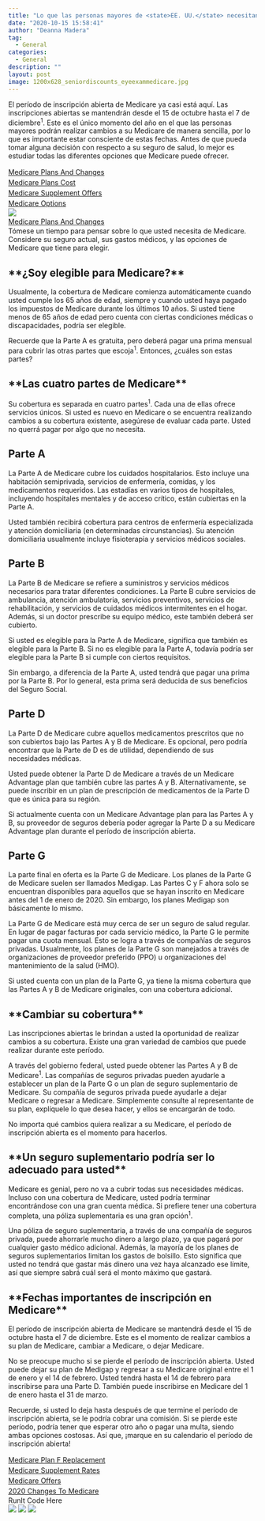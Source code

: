 ```yaml
---
title: "Lo que las personas mayores de <state>EE. UU.</state> necesitan saber sobre Medicare"
date: "2020-10-15 15:58:41"
author: "Deanna Madera"
tag:
  - General
categories:
  - General
description: ""
layout: post
image: 1200x628_seniordiscounts_eyeexammedicare.jpg
---
```


El período de inscripción abierta de Medicare ya casi está aquí. Las inscripciones abiertas se mantendrán desde el 15 de octubre hasta el 7 de diciembre<sup>1</sup>. Este es el único momento del año en el que las personas mayores podrán realizar cambios a su Medicare de manera sencilla, por lo que es importante estar consciente de estas fechas. Antes de que pueda tomar alguna decisión con respecto a su seguro de salud, lo mejor es estudiar todas las diferentes opciones que Medicare puede ofrecer.

<div class="cta-btn-wrap" data-mobile-sponsoredads="no">

[<div style="flex: 1;margin-right:18px;line-height:21px;">Medicare Plans And Changes</div>](#)[<div style="flex: 1;margin-right:18px;line-height:21px;">Medicare Plans Cost</div>](#)[<div style="flex: 1;margin-right:18px;line-height:21px;">Medicare Supplement Offers</div>](#)[<div style="flex: 1;margin-right:18px;line-height:21px;">Medicare Options</div>](#)</div>![](/posts/1200x628_seniordiscounts_eyeexammedicare-1024x536.jpg)<div class="mobile-cta-wrap"><div class="cta-btn-wrap" data-mobile-sponsoredads="yes">[<div style="flex: 1;margin-right:18px;line-height:21px;"><state></state> Medicare Plans And Changes</div>](#)</div>Tómese un tiempo para pensar sobre lo que usted necesita de Medicare. Considere su seguro actual, sus gastos médicos, y las opciones de Medicare que tiene para elegir.

## **\*\***¿Soy elegible para Medicare?**\*\***

Usualmente, la cobertura de Medicare comienza automáticamente cuando usted cumple los 65 años de edad, siempre y cuando usted haya pagado los impuestos de Medicare durante los últimos 10 años. Si usted tiene menos de 65 años de edad pero cuenta con ciertas condiciones médicas o discapacidades, podría ser elegible.

Recuerde que la Parte A es gratuita, pero deberá pagar una prima mensual para cubrir las otras partes que escoja<sup>1</sup>. Entonces, ¿cuáles son estas partes?

## \***\*Las cuatro partes de Medicare\*\***

Su cobertura es separada en cuatro partes<sup>1</sup>. Cada una de ellas ofrece servicios únicos. Si usted es nuevo en Medicare o se encuentra realizando cambios a su cobertura existente, asegúrese de evaluar cada parte. Usted no querrá pagar por algo que no necesita.

## **Parte A**

La Parte A de Medicare cubre los cuidados hospitalarios. Esto incluye una habitación semiprivada, servicios de enfermería, comidas, y los medicamentos requeridos. Las estadías en varios tipos de hospitales, incluyendo hospitales mentales y de acceso crítico, están cubiertas en la Parte A.

Usted también recibirá cobertura para centros de enfermería especializada y atención domiciliaria (en determinadas circunstancias). Su atención domiciliaria usualmente incluye fisioterapia y servicios médicos sociales.

## **Parte B**

La Parte B de Medicare se refiere a suministros y servicios médicos necesarios para tratar diferentes condiciones. La Parte B cubre servicios de ambulancia, atención ambulatoria, servicios preventivos, servicios de rehabilitación, y servicios de cuidados médicos intermitentes en el hogar. Además, si un doctor prescribe su equipo médico, este también deberá ser cubierto.

Si usted es elegible para la Parte A de Medicare, significa que también es elegible para la Parte B. Si no es elegible para la Parte A, todavía podría ser elegible para la Parte B si cumple con ciertos requisitos.

Sin embargo, a diferencia de la Parte A, usted tendrá que pagar una prima por la Parte B. Por lo general, esta prima será deducida de sus beneficios del Seguro Social.

## **Parte D**

La Parte D de Medicare cubre aquellos medicamentos prescritos que no son cubiertos bajo las Partes A y B de Medicare. Es opcional, pero podría encontrar que la Parte de D es de utilidad, dependiendo de sus necesidades médicas.

Usted puede obtener la Parte D de Medicare a través de un Medicare Advantage plan que también cubre las partes A y B. Alternativamente, se puede inscribir en un plan de prescripción de medicamentos de la Parte D que es única para su región.

Si actualmente cuenta con un Medicare Advantage plan para las Partes A y B, su proveedor de seguros debería poder agregar la Parte D a su Medicare Advantage plan durante el período de inscripción abierta.

## **Parte G**

La parte final en oferta es la Parte G de Medicare. Los planes de la Parte G de Medicare suelen ser llamados Medigap. Las Partes C y F ahora solo se encuentran disponibles para aquellos que se hayan inscrito en Medicare antes del 1 de enero de 2020. Sin embargo, los planes Medigap son básicamente lo mismo.

La Parte G de Medicare está muy cerca de ser un seguro de salud regular. En lugar de pagar facturas por cada servicio médico, la Parte G le permite pagar una cuota mensual. Esto se logra a través de compañías de seguros privadas. Usualmente, los planes de la Parte G son manejados a través de organizaciones de proveedor preferido (PPO) u organizaciones del mantenimiento de la salud (HMO).

Si usted cuenta con un plan de la Parte G, ya tiene la misma cobertura que las Partes A y B de Medicare originales, con una cobertura adicional.

## \***\*Cambiar su cobertura\*\***

Las inscripciones abiertas le brindan a usted la oportunidad de realizar cambios a su cobertura. Existe una gran variedad de cambios que puede realizar durante este período.

A través del gobierno federal, usted puede obtener las Partes A y B de Medicare<sup>1</sup>. Las compañías de seguros privadas pueden ayudarle a establecer un plan de la Parte G o un plan de seguro suplementario de Medicare. Su compañía de seguros privada puede ayudarle a dejar Medicare o regresar a Medicare. Simplemente consulte al representante de su plan, explíquele lo que desea hacer, y ellos se encargarán de todo.

No importa qué cambios quiera realizar a su Medicare, el período de inscripción abierta es el momento para hacerlos.

## \***\*Un seguro suplementario podría ser lo adecuado para usted\*\***

Medicare es genial, pero no va a cubrir todas sus necesidades médicas. Incluso con una cobertura de Medicare, usted podría terminar encontrándose con una gran cuenta médica. Si prefiere tener una cobertura completa, una póliza suplementaria es una gran opción<sup>1</sup>.

Una póliza de seguro suplementaria, a través de una compañía de seguros privada, puede ahorrarle mucho dinero a largo plazo, ya que pagará por cualquier gasto médico adicional. Además, la mayoría de los planes de seguros suplementarios limitan los gastos de bolsillo. Esto significa que usted no tendrá que gastar más dinero una vez haya alcanzado ese límite, así que siempre sabrá cuál será el monto máximo que gastará.

## \***\*Fechas importantes de inscripción en Medicare\*\***

El período de inscripción abierta de Medicare se mantendrá desde el 15 de octubre hasta el 7 de diciembre. Este es el momento de realizar cambios a su plan de Medicare, cambiar a Medicare, o dejar Medicare.

</div>No se preocupe mucho si se pierde el período de inscripción abierta. Usted puede dejar su plan de Medigap y regresar a su Medicare original entre el 1 de enero y el 14 de febrero. Usted tendrá hasta el 14 de febrero para inscribirse para una Parte D. También puede inscribirse en Medicare del 1 de enero hasta el 31 de marzo.

Recuerde, si usted lo deja hasta después de que termine el período de inscripción abierta, se le podría cobrar una comisión. Si se pierde este período, podría tener que esperar otro año o pagar una multa, siendo ambas opciones costosas. Así que, ¡marque en su calendario el período de inscripción abierta!

<div class="cta-btn-wrap" data-mobile-sponsoredads="no">

[<div style="flex: 1;margin-right:18px;line-height:21px;">Medicare Plan F Replacement</div>](#)[<div style="flex: 1;margin-right:18px;line-height:21px;">Medicare Supplement Rates</div>](#)[<div style="flex: 1;margin-right:18px;line-height:21px;"><state></state> Medicare Offers</div>](#)[<div style="flex: 1;margin-right:18px;line-height:21px;">2020 Changes To Medicare</div>](#)</div><div class="ad-hide">RunIt Code Here</div> <script>
!function(f,b,e,v,n,t,s){if(f.fbq)return;n=f.fbq=function(){n.callMethod?
n.callMethod.apply(n,arguments):n.queue.push(arguments)};if(!f.\_fbq)f.\_fbq=n;
n.push=n;n.loaded=!0;n.version='2.0';n.queue=[];t=b.createElement(e);t.async=!0;
t.src=v;s=b.getElementsByTagName(e)[0];s.parentNode.insertBefore(t,s)}(window,
document,'script','https://connect.facebook.net/en_US/fbevents.js');
fbq('init', '531314677258366'); // Insert your pixel ID here.
fbq('track', 'PageView');
</script> <noscript>![](https://www.facebook.com/tr?id=531314677258366&ev=PageView&noscript=1)</noscript> <script>
!function(f,b,e,v,n,t,s){if(f.fbq)return;n=f.fbq=function(){n.callMethod?
n.callMethod.apply(n,arguments):n.queue.push(arguments)};if(!f.\_fbq)f.\_fbq=n;
n.push=n;n.loaded=!0;n.version='2.0';n.queue=[];t=b.createElement(e);t.async=!0;
t.src=v;s=b.getElementsByTagName(e)[0];s.parentNode.insertBefore(t,s)}(window,
document,'script','https://connect.facebook.net/en_US/fbevents.js');
fbq('init', '438385429848061'); // Insert your pixel ID here.
fbq('track', 'PageView');
</script> <noscript>![](https://www.facebook.com/tr?id=438385429848061&ev=PageView&noscript=1)</noscript> <script type="application/javascript">(function(w,d,t,r,u){w[u]=w[u]||[];w[u].push({'projectId':'10000','properties':{'pixelId':'10029827'}});var s=d.createElement(t);s.src=r;s.async=true;s.onload=s.onreadystatechange=function(){var y,rs=this.readyState,c=w[u];if(rs&&rs!="complete"&&rs!="loaded"){return}try{y=YAHOO.ywa.I13N.fireBeacon;w[u]=[];w[u].push=function(p){y([p])};y(c)}catch(e){}};var scr=d.getElementsByTagName(t)[0],par=scr.parentNode;par.insertBefore(s,scr)})(window,document,"script","https://s.yimg.com/wi/ytc.js","dotq");</script> <script type="text/javascript">
window.\_tfa = window.\_tfa || [];
window.\_tfa.push({notify: 'event', name: 'page_view', id: 1087586});
!function (t, f, a, x) {
if (!document.getElementById(x)) {
t.async = 1;t.src = a;t.id=x;f.parentNode.insertBefore(t, f);
}
}(document.createElement('script'),
document.getElementsByTagName('script')[0],
'//cdn.taboola.com/libtrc/unip/1087586/tfa.js',
'tb_tfa_script');
</script> <noscript> ![](//trc.taboola.com/1087586/log/3/unip?en=page_view) </noscript> <script>
fbq('track', 'ViewContent', {
currency: 'USD'
});
</script> <script type="text/javascript">
function runIt() {
fbq('track', 'AddToCart', {
currency: 'USD',
content_name: 'medicare'
});

        window.dotq = window.dotq || [];
        window.dotq.push(
        {
            'projectId': '10000',
            'properties': {
                'pixelId': '10029827',
                'qstrings': {
                    'et': 'custom',
                    'ea': 'click',
                    'ec': 'addtocart',
                    'el': 'medicare'
                }
        } } );
    _tfa.push({notify: 'event', name: 'add_to_cart', id: 1087586});
    }

</script>
